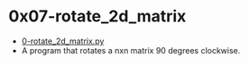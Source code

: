 # 0x07-rotate_2d_matrix

- [0-rotate_2d_matrix.py](./0-rotate_2d_matrix.py)
- A program that rotates a nxn matrix 90 degrees clockwise.

